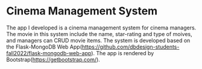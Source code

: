 # Cinema Management System
The app I developed is a cinema management system for cinema managers. The movie in this system include the name, star-rating and type of moives, and managers can CRUD movie items. The system is developed based on the Flask-MongoDB Web App(https://github.com/dbdesign-students-fall2022/flask-mongodb-web-app). The app is rendered by Bootstrap(https://getbootstrap.com/).

